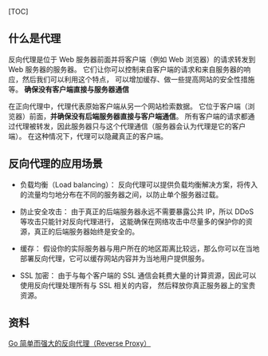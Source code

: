 [TOC]

## 什么是代理
反向代理是位于 Web 服务器前面并将客户端（例如 Web 浏览器）的请求转发到 Web 服务器的服务器。 它们让你可以控制来自客户端的请求和来自服务器的响应，然后我们可以利用这个特点， 可以增加缓存、做一些提高网站的安全性措施等。
**确保没有客户端直接与服务器通信**

在正向代理中，代理代表原始客户端从另一个网站检索数据。 它位于客户端（浏览器）前面，**并确保没有后端服务器直接与客户端通信**。 所有客户端的请求都通过代理被转发，因此服务器只与这个代理通信（服务器会认为代理是它的客户端）。 在这种情况下，代理可以隐藏真正的客户端。
## 反向代理的应用场景
* 负载均衡（Load balancing）： 反向代理可以提供负载均衡解决方案，将传入的流量均匀地分布在不同的服务器之间，以防止单个服务器过载。

* 防止安全攻击： 由于真正的后端服务器永远不需要暴露公共 IP，所以 DDoS 等攻击只能针对反向代理进行， 这能确保在网络攻击中尽量多的保护你的资源，真正的后端服务器始终是安全的。

* 缓存： 假设你的实际服务器与用户所在的地区距离比较远，那么你可以在当地部署反向代理，它可以缓存网站内容并为当地用户提供服务。

* SSL 加密： 由于与每个客户端的 SSL 通信会耗费大量的计算资源，因此可以使用反向代理处理所有与 SSL 相关的内容， 然后释放你真正服务器上的宝贵资源。

## 资料
[Go 简单而强大的反向代理（Reverse Proxy）](https://h1z3y3.me/posts/simple-and-powerful-reverse-proxy-in-golang/)